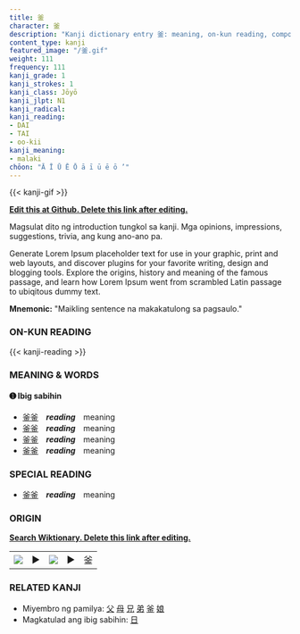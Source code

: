 ```yaml
---
title: 釜
character: 釜
description: "Kanji dictionary entry 釜: meaning, on-kun reading, compounds, origin, related kanji"
content_type: kanji
featured_image: "/釜.gif"
weight: 111
frequency: 111
kanji_grade: 1
kanji_strokes: 1
kanji_class: Jōyō
kanji_jlpt: N1
kanji_radical: 
kanji_reading: 
- DAI
- TAI
- oo-kii
kanji_meaning:
- malaki
chōon: "Ā Ī Ū Ē Ō ā ī ū ē ō ’"
---
```

[//]: # (Don't edit the line below. Kanji animated GIF code is automatically generated.)
{{< kanji-gif >}}

[//]: # (Edit below this line.)

**[Edit this at Github. Delete this link after editing.](https://github.com/tim0g/tim/tree/main/content/kanji/釜/index.md)**

Magsulat dito ng introduction tungkol sa kanji. Mga opinions, impressions, suggestions, trivia, ang kung ano-ano pa.

Generate Lorem Ipsum placeholder text for use in your graphic, print and web layouts, and discover plugins for your favorite writing, design and blogging tools. Explore the origins, history and meaning of the famous passage, and learn how Lorem Ipsum went from scrambled Latin passage to ubiqitous dummy text.
 
**Mnemonic:** "Maikling sentence na makakatulong sa pagsaulo."

### ON-KUN READING

[//]: # (Don't edit the line below. ON-KUN READING code is automatically generated.)
{{< kanji-reading >}}

### MEANING & WORDS

#### ➊ **Ibig sabihin**
  - [釜](../釜)[釜](../釜)　***reading***　meaning
  - [釜](../釜)[釜](../釜)　***reading***　meaning
  - [釜](../釜)[釜](../釜)　***reading***　meaning
  - [釜](../釜)[釜](../釜)　***reading***　meaning

### SPECIAL READING
  - [釜](../釜)[釜](../釜)　***reading***　meaning

### ORIGIN

**[Search Wiktionary. Delete this link after editing.](https://wiktionary.org/wiki/釜)**
<table class="kanji-table"><tr><td>
<img src="60px-釜-bronze.svg.png">
</td><td>▶</td><td>
<img src="60px-釜-oracle.svg.png">
</td><td>▶</td>
<td class="kanji-origin">釜</td>
</tr></table>

### RELATED KANJI
- Miyembro ng pamilya: [父](../父) [母](../母) [兄](../兄) [弟](../弟) [釜](../釜) [娘](../娘)
- Magkatulad ang ibig sabihin: [日](../日)
